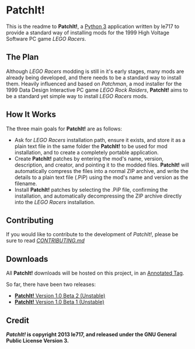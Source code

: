 PatchIt!
========

This is the readme to **PatchIt!**, a [Python 3](http://www.python.org) application written by le717 to provide a standard way of 
installing mods for the 1999 High Voltage Software PC game *LEGO Racers*.

The Plan
--------

Although *LEGO Racers* modding is still in it's early stages, many mods are already being developed, and there 
needs to be a standard way to install them. Heavily influenced and based on *Patchman*, a mod installer for 
the 1999 Data Design Interactive PC game *LEGO Rock Raiders*, **PatchIt!** aims to be a standard yet simple way 
to install *LEGO Racers* mods.

How It Works
------------

The three main goals for **PatchIt!** are as follows:

* Ask for *LEGO Racers* installation path, ensure it exists, and store it as a plain text file in the same folder the **PatchIt!** to be used for mod 
installation, and to create a completely portable application.
* Create **PatchIt!** patches by entering the mod's name, version, description, and creator, and pointing it to the modded files. **PatchIt!** will automatically compress the files into a normal ZIP archive, and write the details to a plain text file (.PiP) using the mod's name and version as the filename.
* Install **PatchIt!** patches by selecting the .PiP file, confirming the installation, and automatically decompressing the ZIP archive directly into the *LEGO 
Racers* installation.

Contributing
------------

If you would like to contribute to the development of *PatchIt!*, please be sure to read [*CONTRIBUTING.md*](CONTRIBUTING.md)

Downloads
---------

All **PatchIt!** downloads will be hosted on this project, in an [Annotated Tag](https://github.com/le717/PatchIt/tags). 

So far, there have been two releases:

* [**PatchIt!** Version 1.0 Beta 2 (Unstable)](https://github.com/le717/PatchIt/tree/V1.0b2)
* [**PatchIt!** Version 1.0 Beta 1 (Unstable)](https://github.com/le717/PatchIt/tree/V1.0b1)

Credit
------
***PatchIt!* is copyright 2013 le717, and released under the GNU General Public License Version 3.**